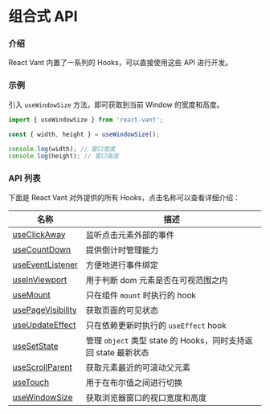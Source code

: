 # 组合式 API

### 介绍

React Vant 内置了一系列的 Hooks，可以直接使用这些 API 进行开发。

### 示例

引入 `useWindowSize` 方法，即可获取到当前 Window 的宽度和高度。

```js
import { useWindowSize } from 'react-vant';

const { width, height } = useWindowSize();

console.log(width); // 窗口宽度
console.log(height); // 窗口高度
```

### API 列表

下面是 React Vant 对外提供的所有 Hooks，点击名称可以查看详细介绍：

| 名称 | 描述 |
| --- | --- |
| [useClickAway](#/zh-CN/use-click-away) | 监听点击元素外部的事件 |
| [useCountDown](#/zh-CN/use-count-down) | 提供倒计时管理能力 |
| [useEventListener](#/zh-CN/use-event-listener) | 方便地进行事件绑定 |
| [useInViewport](#/zh-CN/use-in-viewport) | 用于判断 dom 元素是否在可视范围之内 |
| [useMount](#/zh-CN/use-mount) | 只在组件 `mount` 时执行的 hook |
| [usePageVisibility](#/zh-CN/use-page-visibility) | 获取页面的可见状态 |
| [useUpdateEffect](#/zh-CN/use-update-effect) | 只在依赖更新时执行的 `useEffect` hook |
| [useSetState](#/zh-CN/use-set-state) | 管理 `object` 类型 state 的 Hooks，同时支持返回 state 最新状态 |
| [useScrollParent](#/zh-CN/use-scroll-parent) | 获取元素最近的可滚动父元素 |
| [useTouch](#/zh-CN/use-touch) | 用于在布尔值之间进行切换 |
| [useWindowSize](#/zh-CN/use-window-size) | 获取浏览器窗口的视口宽度和高度 |
